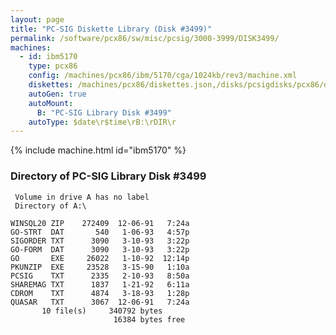 ```yaml
---
layout: page
title: "PC-SIG Diskette Library (Disk #3499)"
permalink: /software/pcx86/sw/misc/pcsig/3000-3999/DISK3499/
machines:
  - id: ibm5170
    type: pcx86
    config: /machines/pcx86/ibm/5170/cga/1024kb/rev3/machine.xml
    diskettes: /machines/pcx86/diskettes.json,/disks/pcsigdisks/pcx86/diskettes.json
    autoGen: true
    autoMount:
      B: "PC-SIG Library Disk #3499"
    autoType: $date\r$time\rB:\rDIR\r
---
```


{% include machine.html id="ibm5170" %}

### Directory of PC-SIG Library Disk #3499

     Volume in drive A has no label
     Directory of A:\

    WINSQL20 ZIP    272409  12-06-91   7:24a
    GO-STRT  DAT       540   1-06-93   4:57p
    SIGORDER TXT      3090   3-10-93   3:22p
    GO-FORM  DAT      3090   3-10-93   3:22p
    GO       EXE     26022   1-10-92  12:14p
    PKUNZIP  EXE     23528   3-15-90   1:10a
    PCSIG    TXT      2335   2-10-93   8:50a
    SHAREMAG TXT      1837   1-21-92   6:11a
    CDROM    TXT      4874   3-18-93   1:28p
    QUASAR   TXT      3067  12-06-91   7:24a
           10 file(s)     340792 bytes
                           16384 bytes free
